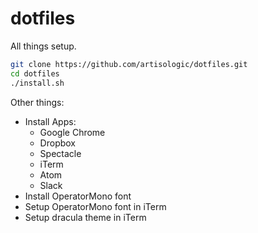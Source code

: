 # dotfiles
All things setup.

```bash
git clone https://github.com/artisologic/dotfiles.git
cd dotfiles
./install.sh
```

Other things:

- Install Apps:
	- Google Chrome
	- Dropbox
	- Spectacle
	- iTerm
	- Atom
	- Slack
- Install OperatorMono font
- Setup OperatorMono font in iTerm
- Setup dracula theme in iTerm
